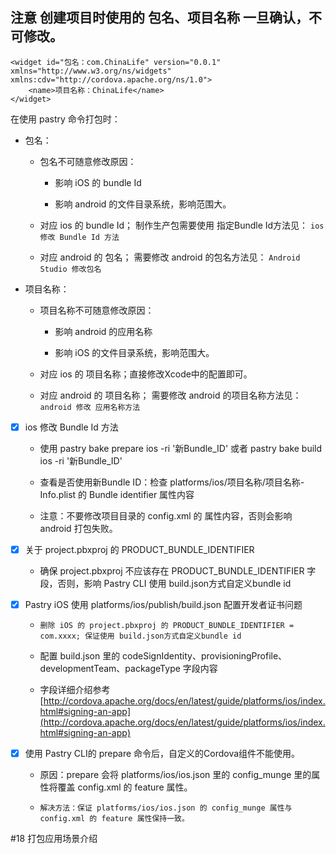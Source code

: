 ## 注意 创建项目时使用的 包名、项目名称 一旦确认，不可修改。
 
```
<widget id="包名：com.ChinaLife" version="0.0.1" xmlns="http://www.w3.org/ns/widgets" xmlns:cdv="http://cordova.apache.org/ns/1.0">
    <name>项目名称：ChinaLife</name>
</widget>
```

在使用 pastry 命令打包时：

- 包名：
    
    - 包名不可随意修改原因：
        
        - 影响 iOS 的 bundle Id
        
        - 影响 android 的文件目录系统，影响范围大。

    - 对应 ios 的 bundle Id； 制作生产包需要使用 指定Bundle Id方法见： `ios 修改 Bundle Id 方法`

    - 对应 android 的 包名； 需要修改 android 的包名方法见： `Android Studio 修改包名 `

- 项目名称：

    - 项目名称不可随意修改原因：
        
        - 影响 android 的应用名称
        
        - 影响 iOS 的文件目录系统，影响范围大。
    
    - 对应 ios 的 项目名称；直接修改Xcode中的配置即可。
    
    - 对应 android 的 项目名称； 需要修改 android 的项目名称方法见： `android 修改 应用名称方法`

- [x] ios 修改 Bundle Id 方法

    - 使用 pastry bake prepare ios -ri '新Bundle_ID' 或者 pastry bake build ios -ri '新Bundle_ID'

    - 查看是否使用新Bundle ID：检查 platforms/ios/项目名称/项目名称-Info.plist 的 Bundle identifier 属性内容
    
    - 注意：不要修改项目目录的 config.xml 的 <widget id="com.BunldeId"> 属性内容，否则会影响 android 打包失败。

- [x] 关于 project.pbxproj 的 PRODUCT_BUNDLE_IDENTIFIER
    
    - 确保 project.pbxproj 不应该存在 PRODUCT_BUNDLE_IDENTIFIER 字段，否则，影响 Pastry CLI 使用 build.json方式自定义bundle id

- [x] Pastry iOS 使用 platforms/ios/publish/build.json 配置开发者证书问题

    - `删除 iOS 的 project.pbxproj 的 PRODUCT_BUNDLE_IDENTIFIER = com.xxxx; 保证使用 build.json方式自定义bundle id`

    - 配置 build.json 里的 codeSignIdentity、provisioningProfile、developmentTeam、packageType 字段内容
    
    - 字段详细介绍参考 [http://cordova.apache.org/docs/en/latest/guide/platforms/ios/index.html#signing-an-app](http://cordova.apache.org/docs/en/latest/guide/platforms/ios/index.html#signing-an-app)     

- [x] 使用 Pastry CLI的 prepare 命令后，自定义的Cordova组件不能使用。
    
    - 原因：prepare 会将 platforms/ios/ios.json 里的 config_munge 里的属性将覆盖 config.xml 的 feature 属性。
    
    - `解决方法：保证 platforms/ios/ios.json 的 config_munge 属性与 config.xml 的 feature 属性保持一致。`

#18 打包应用场景介绍

